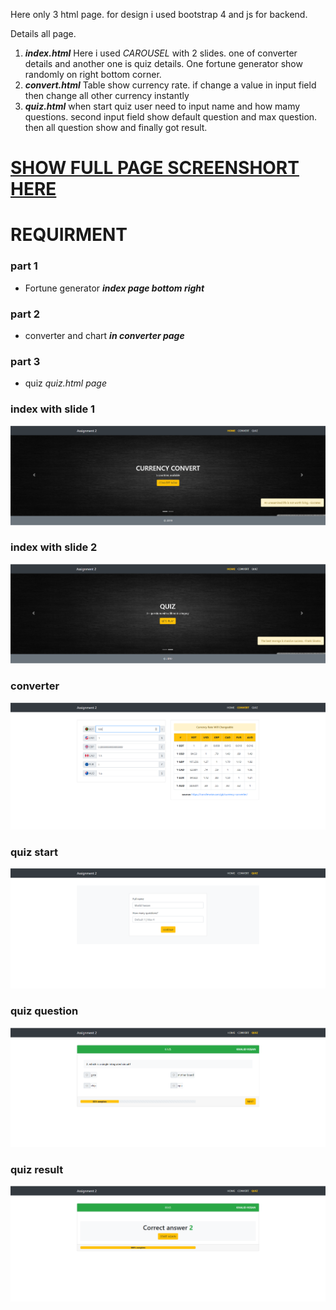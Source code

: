 <p>
  Here only 3 html page. for design i used bootstrap 4 and js for backend. 
  
  Details all page.
  <ol>
    <li>
      <em><b>index.html</b></em>
      Here i used <em>CAROUSEL</em> with 2 slides. one of converter details and another one is quiz details. One fortune generator show randomly on right bottom corner.
  </li>
  <li>
      <em><b>convert.html</b></em>
      Table show currency rate. if change a value in input field then change all other currency instantly
  </li>
  <li>
      <em><b>quiz.html</b></em>
      when start quiz user need to input name and how mamy questions. second input field show default question and max question. then all question show and finally got result.
  </li>
  </ol>
</p>


<a href="#ss"><h1>SHOW FULL PAGE SCREENSHORT HERE</H1></a>

<h1>REQUIRMENT</h1>

<h3>part 1</h3>
<ul>
  <li>
    Fortune generator <em><b>index page bottom right</b></em>
  </li>
</ul>

<h3>part 2</h3>
<ul>
  <li>
    converter and chart <em><b>in converter page</b></em>
  </li>
</ul>

<h3>part 3</h3>
<ul>
  <li>
    quiz <em>quiz.html page<b></b></em>
  </li>
</ul>


  <h3 id="ss">index with slide 1</h3>
  <img  src="https://raw.githubusercontent.com/khalid1612/web-engineering/master/assignment2/screenshot/index-slide1.PNG">
  
  <h3>index with slide 2</h3>
  <img  src="https://raw.githubusercontent.com/khalid1612/web-engineering/master/assignment2/screenshot/index-slide2.PNG">
  
  <h3>converter</h3>
  <img  src="https://raw.githubusercontent.com/khalid1612/web-engineering/master/assignment2/screenshot/converter.PNG">
  
  <h3>quiz start</h3>
  <img  src="https://raw.githubusercontent.com/khalid1612/web-engineering/master/assignment2/screenshot/quiz-home.PNG">
  
  <h3>quiz question</h3>
  <img  src="https://raw.githubusercontent.com/khalid1612/web-engineering/master/assignment2/screenshot/quiz-question.PNG">
  
  <h3>quiz result</h3>
  <img  src="https://raw.githubusercontent.com/khalid1612/web-engineering/master/assignment2/screenshot/quiz-result.PNG">
